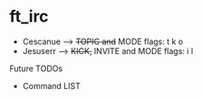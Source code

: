 # ft_irc

* Cescanue --> ~~TOPIC and~~ MODE flags: t k o
* Jesuserr --> ~~KICK,~~ INVITE and MODE flags: i l

Future TODOs
- Command LIST

